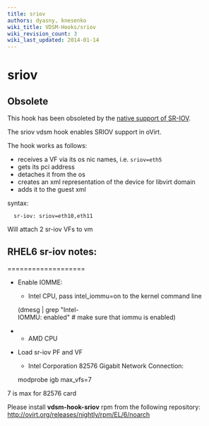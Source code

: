 ```yaml
---
title: sriov
authors: dyasny, knesenko
wiki_title: VDSM-Hooks/sriov
wiki_revision_count: 3
wiki_last_updated: 2014-01-14
---
```


# sriov

## Obsolete

This hook has been obsoleted by the [native support of SR-IOV](Feature/SR-IOV).

The sriov vdsm hook enables SRIOV support in oVirt.

The hook works as follows:

*   receives a VF via its os nic names, i.e. `sriov=eth5`
*   gets its pci address
*   detaches it from the os
*   creates an xml representation of the device for libvirt domain
*   adds it to the guest xml

syntax:

      sr-iov: sriov=eth10,eth11

Will attach 2 sr-iov VFs to vm

## RHEL6 sr-iov notes:

===================

*   Enable IOMME:
    -   Intel CPU, pass intel_iommu=on to the kernel command line

      (dmesg | grep "Intel-IOMMU: enabled" # make sure that iommu is enabled)

*   -   AMD CPU

<!-- -->

*   Load sr-iov PF and VF
    -   Intel Corporation 82576 Gigabit Network Connection:

      modprobe igb max_vfs=7 

7 is max for 82576 card

Please install **vdsm-hook-sriov** rpm from the following repository: <http://ovirt.org/releases/nightly/rpm/EL/6/noarch>
